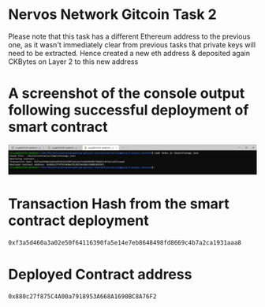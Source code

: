 # Nervos Network Gitcoin Task 2
Please note that this task has a different Ethereum address to the previous one, as it wasn't immediately clear from previous tasks that private keys will need to be extracted. Hence created a new eth address & deposited again CKBytes on Layer 2 to this new address

# A screenshot of the console output following successful deployment of smart contract
![deploy](./deployed-contract.png)

# Transaction Hash from the smart contract deployment
```sh
0xf3a5d460a3a02e50f64116390fa5e14e7eb8648498fd8669c4b7a2ca1931aaa8
```

# Deployed Contract address
```sh
0x880c27f875C4A00a7918953A668A1690BC8A76F2
```